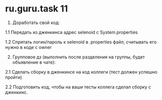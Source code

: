 # ru.guru.task 11
1. Доработать свой код:

1.1 Передать из дженкинса адрес selenoid c System.properties

1.2 Спрятать логин/пароль к selenoid в .properties файл, считывать его нужно в коде с owner



2. Групповое дз (выполнить после разделения на группы, будет объявление в чате):

2.1 Сделать сборку в дженкинсе на код коллеги (тест должен успешно пройти)

2.2 Подготовить код, чтобы на ваши тесты коллега сделал сборку с дженкинс.
